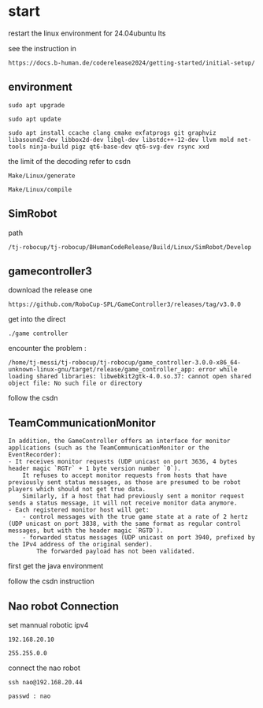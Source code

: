 # start

restart the linux environment for 24.04ubuntu lts

see the instruction in 

    https://docs.b-human.de/coderelease2024/getting-started/initial-setup/

## environment

    sudo apt upgrade

    sudo apt update

    sudo apt install ccache clang cmake exfatprogs git graphviz libasound2-dev libbox2d-dev libgl-dev libstdc++-12-dev llvm mold net-tools ninja-build pigz qt6-base-dev qt6-svg-dev rsync xxd

the limit of the decoding refer to csdn

    Make/Linux/generate

    Make/Linux/compile

## SimRobot

path

    /tj-robocup/tj-robocup/BHumanCodeRelease/Build/Linux/SimRobot/Develop

## gamecontroller3

download the release one

    https://github.com/RoboCup-SPL/GameController3/releases/tag/v3.0.0

get into the direct

    ./game controller

encounter the problem :

    /home/tj-messi/tj-robocup/tj-robocup/game_controller-3.0.0-x86_64-unknown-linux-gnu/target/release/game_controller_app: error while loading shared libraries: libwebkit2gtk-4.0.so.37: cannot open shared object file: No such file or directory

follow the csdn

## TeamCommunicationMonitor

    In addition, the GameController offers an interface for monitor applications (such as the TeamCommunicationMonitor or the EventRecorder):
    - It receives monitor requests (UDP unicast on port 3636, 4 bytes header magic `RGTr` + 1 byte version number `0`).
        It refuses to accept monitor requests from hosts that have previously sent status messages, as those are presumed to be robot players which should not get true data.
        Similarly, if a host that had previously sent a monitor request sends a status message, it will not receive monitor data anymore.
    - Each registered monitor host will get:
        - control messages with the true game state at a rate of 2 hertz (UDP unicast on port 3838, with the same format as regular control messages, but with the header magic `RGTD`).
        - forwarded status messages (UDP unicast on port 3940, prefixed by the IPv4 address of the original sender).
            The forwarded payload has not been validated.


first get the java environment

follow the csdn instruction

## Nao robot Connection

set mannual robotic ipv4

    192.168.20.10

    255.255.0.0

connect the nao robot

    ssh nao@192.168.20.44

    passwd : nao